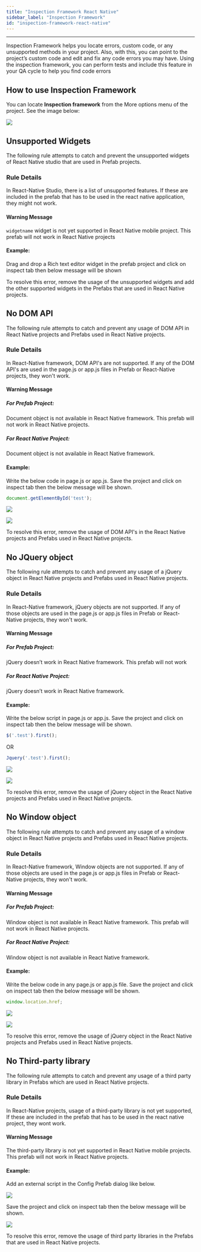 ```yaml
---
title: "Inspection Framework React Native"
sidebar_label: "Inspection Framework"
id: "inspection-framework-react-native"
---
```

---

Inspection Framework helps you locate errors, custom code, or any unsupported methods in your project. Also, with this, you can point to the project’s custom code and edit and fix any code errors you may have. Using the inspection framework, you can perform tests and include this feature in your QA cycle to help you find code errors

## How to use Inspection Framework

You can locate **Inspection framework** from the More options menu of the project. See the image below:

![](/learn/assets/inspectionframeworklowcode.png)

## Unsupported Widgets
The following rule attempts to catch and prevent the unsupported widgets of React Native studio that are used in Prefab projects.

### Rule Details
In React-Native Studio, there is a list of unsupported features. If these are included in the prefab that has to be used in the react native application, they might not work.

#### Warning Message
`widgetname` widget is not yet supported in React Native mobile project. This prefab will not work in React Native projects

#### Example:
Drag and drop a Rich text editor widget in the prefab project and click on inspect tab then below message will be shown

To resolve this error, remove the usage of the unsupported widgets and add the other supported widgets in the Prefabs that are used in React Native 
projects.

## No DOM API
The following rule attempts to catch and prevent any usage of DOM API in React Native projects and Prefabs used in React Native projects.

### Rule Details
In React-Native framework, DOM API's are not supported. If any of the DOM API's are used in the page.js or app.js files in Prefab or React-Native projects, 
they won't work.

#### Warning Message
##### For Prefab Project:
Document object is not available in React Native framework. This prefab will not work in React Native projects.
##### For React Native Project:
Document object is not available in React Native framework.

#### Example:
Write the below code in page.js or app.js. Save the project and click on inspect tab then the below message will be shown.
```js
document.getElementById('test');
```
![](/learn/assets/nodomapiprefabinspectionrule.png)

![](/learn/assets/nodomapiprojectinspectionrule.png)

To resolve this error, remove the usage of DOM API's in the React Native projects and Prefabs used in React Native projects. 

## No JQuery object
The following rule attempts to catch and prevent any usage of a jQuery object in React Native projects and Prefabs used in React Native projects.
  
### Rule Details
In React-Native framework, jQuery objects are not supported. If any of those objects are used in the page.js or app.js files in Prefab or React-Native projects,
they won't work.

#### Warning Message
##### For Prefab Project:
jQuery doesn’t work in React Native framework. This prefab will not work
##### For React Native Project:
jQuery doesn’t work in React Native framework.

#### Example:
Write the below script in page.js or app.js. Save the project and click on inspect tab then the below message will be shown.
```js
$('.test').first(); 
```
OR
```js
Jquery('.test').first();
```
![](/learn/assets/nojqueryobjectprefabinspectionrule.png)

![](/learn/assets/nojqueryobjectprojectinspectionrule.png)

To resolve this error, remove the usage of jQuery object in the React Native projects and Prefabs used in React Native projects.

## No Window object
The following rule attempts to catch and prevent any usage of a window object in React Native projects and Prefabs used in React Native projects.

### Rule Details
In React-Native framework, Window objects are not supported. If any of those objects are used in the page.js or app.js files in Prefab or React-Native 
projects, they won't work.

#### Warning Message
##### For Prefab Project:
Window object is not available in React Native framework. This prefab will not work in React Native projects.
##### For React Native Project:
Window object is not available in React Native framework.

#### Example:
Write the below code in any page.js or app.js file. Save the project and click on inspect tab then the below message will be shown.
```js
window.location.href;
```

![](/learn/assets/nowindowobjectprefabinspectionrule.png)

![](/learn/assets/nowindowobjectprojectinspectionrule.png)

To resolve this error, remove the usage of jQuery object in the React Native projects and Prefabs used in React Native projects.

## No Third-party library
The following rule attempts to catch and prevent any usage of a third party library in Prefabs which are used in React Native projects.

### Rule Details
In React-Native projects, usage of a third-party library is not yet supported, If these are included in the prefab that has to be used in the react native 
project, they wont work.


#### Warning Message
The third-party library is not yet supported in React Native mobile projects. This prefab will not work in React Native projects.

#### Example:
Add an external script in the Config Prefab dialog like below.

![](/learn/assets/thirdpartylibrariesprefabconfig.png)

Save the project and click on inspect tab then the below message will be shown.

![](/learn/assets/thirdpartylibrariesprefabinspectionrules.png)

To resolve this error, remove the usage of third party libraries in the Prefabs that are used in React Native projects.

